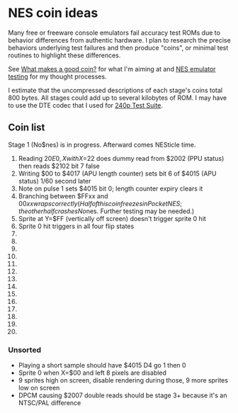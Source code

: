 NES coin ideas
==============

Many free or freeware console emulators fail accuracy test ROMs due
to behavior differences from authentic hardware.  I plan to research
the precise behaviors underlying test failures and then produce
"coins", or minimal test routines to highlight these differences.

See [What makes a good coin?] for what I'm aiming at and
[NES emulator testing] for my thought processes.

I estimate that the uncompressed descriptions of each stage's
coins total 800 bytes.  All stages could add up to several
kilobytes of ROM.  I may have to use the DTE codec that I used for
[240p Test Suite].

[What makes a good coin?]: ./good_coin.md
[NES emulator testing]: ./nes_emu_testing.md
[240p Test Suite]: https://github.com/pinobatch/240p-test-mini/nes

Coin list
---------
Stage 1 (No$nes) is in progress.  Afterward comes NESticle time.

1. Reading $20E0,X with X=$22 does dummy read from $2002 (PPU status)
   then reads $2102 bit 7 false
2. Writing $00 to $4017 (APU length counter) sets bit 6 of $4015
   (APU status) 1/60 second later
3. Note on pulse 1 sets $4015 bit 0; length counter expiry clears it
4. Branching between $FFxx and $00xx wraps correctly  
   (Half of this coin freezes in PocketNES; the other half crashes
   No$nes.  Further testing may be needed.)
5. Sprite at Y=$FF (vertically off screen) doesn't trigger sprite 0
   hit
6. Sprite 0 hit triggers in all four flip states
7. 
8. 
9. 
10. 
11. 
12. 
13. 
14. 
15. 
16. 
17. 
18. 
19. 
20. 

### Unsorted

* Playing a short sample should have $4015 D4 go 1 then 0
* Sprite 0 when X=$00 and left 8 pixels are disabled
* 9 sprites high on screen, disable rendering during those, 9 more
  sprites low on screen
* DPCM causing $2007 double reads should be stage 3+ because it's
  an NTSC/PAL difference
